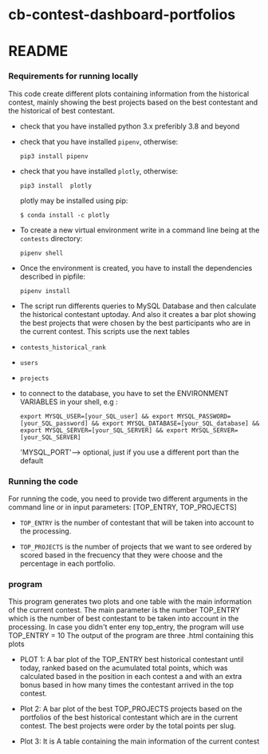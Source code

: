 # cb-contest-dashboard-portfolios
# README
  
### Requirements for running locally
This code create different plots containing information from the historical contest, mainly showing the best projects based on the best contestant and the historical of best contestant.

- check that you have installed python 3.x preferibly 3.8 and beyond
    
- check that you have installed `pipenv`, otherwise:

    ```shell
    pip3 install pipenv
    ```
     
- check that you have installed `plotly`, otherwise:

    ```shell
    pip3 install  plotly
    ```
    plotly may be installed using pip:
  ```conda:
  $ conda install -c plotly
  
- To create a new virtual environment write in a command line being at the `contests` directory: 
  
    ```shell
    pipenv shell
    ```
- Once the environment is created, you have to install the dependencies described in pipfile:

    ```shell
    pipenv install
    ```


 - The script run differents queries to MySQL Database and then calculate the historical contestant uptoday.
 And also it creates a bar plot showing the best projects that were chosen by the best participants who are in the current contest.
 This scripts use the next tables 
 - `contests_historical_rank`
 - `users`
 - `projects`
    
 - to connect to the database, you have to set the ENVIRONMENT VARIABLES in your shell, e.g :
    
    ```shell
    export MYSQL_USER=[your_SQL_user] && export MYSQL_PASSWORD=[your_SQL_password] && export MYSQL_DATABASE=[your_SQL_database] && export MYSQL_SERVER=[your_SQL_SERVER] && export MYSQL_SERVER=[your_SQL_SERVER]
    ```

    'MYSQL_PORT'--> optional, just if you use a different port than the default
    
### Running the code

For running the code, you need to provide two different arguments in the command line or in input parameters:
[TOP_ENTRY, TOP_PROJECTS]

- `TOP_ENTRY` is the number of contestant that will be taken into account to the processing.

- `TOP_PROJECTS` is the number of projects that we want to see ordered by scored based in the frecuency that they were choose and the percentage in each portfolio.

### program

 This program generates two plots and one table with the main information of the current contest.
 The main parameter is the number TOP_ENTRY which is the number of best contestant to be taken into account in the processing.
In case you didn't enter eny top_entry, the program will use TOP_ENTRY = 10
The output of the program are three .html containing this plots

-   PLOT 1:
A bar plot of the TOP_ENTRY best historical contestant until today, ranked based on the acumulated total points, which was calculated based in the position in each contest a
and with an extra bonus based in how many times the contestant arrived in the top contest.

-  Plot 2:
A bar plot of the best TOP_PROJECTS projects based on the portfolios of the best historical contestant which are in the current contest.
The best projects were order by the total points per slug.
-   Plot 3:
It is A table containing the main information of the current contest
